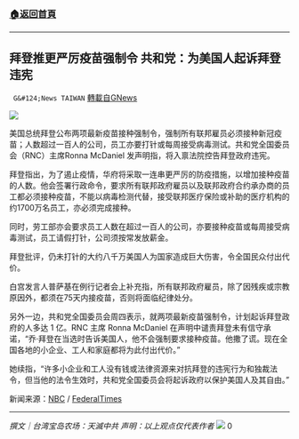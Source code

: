 ###  [:house:返回首頁](https://github.com/ourhimalayas/txt)
---


## 拜登推更严厉疫苗强制令 共和党：为美国人起诉拜登违宪
` G&#124;News TAIWAN` [轉載自GNews](https://gnews.org/zh-hans/1523312/)

![](https://assets.gnews.org/wp-content/uploads/2021/09/8E8202D5-F26B-4A89-8CDC-B7ADDC644AC3.jpeg)

美国总统拜登公布两项最新疫苗接种强制令，强制所有联邦雇员必须接种新冠疫苗；人数超过一百人的公司，员工亦要打针或每周接受病毒测试。共和党全国委员会（RNC）主席Ronna McDaniel 发声明指，将入禀法院控告拜登政府违宪。

拜登指出，为了遏止疫情，华府将采取一连串更严厉的防疫措施，以增加接种疫苗的人数。他会签署行政命令，要求所有联邦政府雇员以及联邦政府合约承办商的员工都必须接种疫苗，不能以病毒检测代替，接受联邦医疗保险或补助的医疗机构的约1700万名员工，亦必须完成接种。

同时，劳工部亦会要求员工人数在超过一百人的公司，亦要接种疫苗或每周接受病毒测试，员工请假打针，公司须按常发放薪金。

拜登批评，仍未打针的大约八千万美国人为国家造成巨大伤害，令全国民众付出代价。

白宫发言人普萨基在例行记者会上补充指，所有联邦政府雇员，除了因残疾或宗教原因外，都须在75天内接疫苗，否则将面临纪律处分。

另外一边，共和党全国委员会周四表示，就两项最新疫苗强制令，计划起诉拜登政府的人多达 1 亿。RNC 主席 Ronna McDaniel 在声明中谴责拜登未有信守承诺，“乔·拜登在当选时告诉美国人，他不会强制要求接种疫苗。他撒了谎。现在全国各地的小企业、工人和家庭都将为此付出代价。”

她续指，“许多小企业和工人没有钱或法律资源来对抗拜登的违宪行为和独裁法令，但当他的法令生效时，共和党全国委员会将起诉政府以保护美国人及其自由。”

新闻来源：[NBC](https://www.nbcnews.com/politics/politics-news/rnc-says-it-plans-sue-biden-administration-over-federal-vaccine-n1278872) / [FederalTimes](https://www.federaltimes.com/breaking-news/2021/09/09/biden-issues-full-vaccine-mandate-for-federal-employees/)

* * *

*撰文｜台湾宝岛农场：天滅中共*
*声明：以上观点仅代表作者*
![](https://assets.gnews.org/wp-content/uploads/2021/08/c9930e2158cc3d3f.jpg)
0
